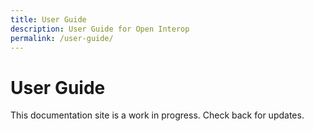 ```yaml
---
title: User Guide
description: User Guide for Open Interop
permalink: /user-guide/
---
```


# User Guide

This documentation site is a work in progress. Check back for updates.
